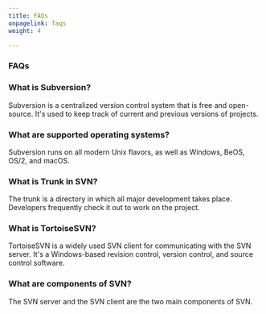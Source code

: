 ```yaml
---
title: FAQs
onpagelink: faqs
weight: 4

---
```


### FAQs

### What is Subversion?
Subversion is a centralized version control system that is free and open-source. It's used to keep track of current and previous versions of projects.
### What are supported operating systems?
Subversion runs on all modern Unix flavors, as well as Windows, BeOS, OS/2, and macOS.
### What is Trunk in SVN?
The trunk is a directory in which all major development takes place. Developers frequently check it out to work on the project.
### What is TortoiseSVN?
TortoiseSVN is a widely used SVN client for communicating with the SVN server. It's a Windows-based revision control, version control, and source control software.
### What are components of SVN?
The SVN server and the SVN client are the two main components of SVN.

